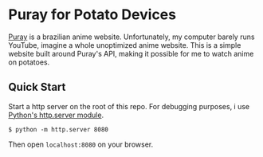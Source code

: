 # Puray for Potato Devices

[Puray](https://puray.moe) is a brazilian anime website. Unfortunately, my computer barely runs YouTube, imagine a whole unoptimized anime website. This is a simple website built around Puray's API, making it possible for me to watch anime on potatoes.

## Quick Start

Start a http server on the root of this repo. For debugging purposes, i use [Python's http.server module](https://docs.python.org/3/library/http.server.html).

```console
$ python -m http.server 8080
```

Then open `localhost:8080` on your browser.
